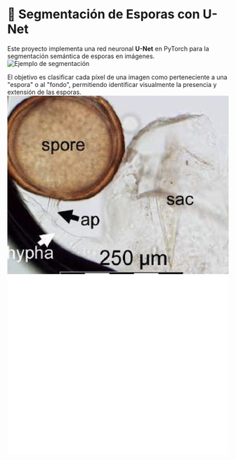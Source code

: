 # 🔬 Segmentación de Esporas con U-Net

Este proyecto implementa una red neuronal **U-Net** en PyTorch para la segmentación semántica de esporas en imágenes.
![Ejemplo de segmentación](https://media.geeksforgeeks.org/wp-content/uploads/20220614121231/Group14.jpg)

El objetivo es clasificar cada píxel de una imagen como perteneciente a una "espora" o al "fondo", permitiendo identificar visualmente la presencia y extensión de las esporas.
![Espora](dataset/images/ectomicorrizas1.png)
![Mascara](dataset/masks/ectomicorrizas1.png)
